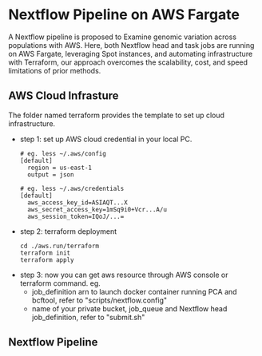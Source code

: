 # Nextflow Pipeline on AWS Fargate
A Nextflow pipeline is proposed to Examine genomic variation across populations with AWS. Here, both Nextflow head and task jobs are running on AWS Fargate, leveraging Spot instances, and automating infrastructure with Terraform, our approach overcomes the scalability, cost, and speed limitations of prior methods.

## AWS Cloud Infrasture
The folder named terraform provides the template to set up cloud infrastructure. 
- step 1: set up AWS cloud credential in your local PC. 
  ```
  # eg. less ~/.aws/config 
  [default]
    region = us-east-1 
    output = json

  # eg. less ~/.aws/credentials 
  [default]
    aws_access_key_id=ASIAQT...X
    aws_secret_access_key=1mSq9i0+Vcr...A/u
    aws_session_token=IQoJ/...=
  ```
- step 2: terraform deployment
  ```
  cd ./aws.run/terraform
  terraform init
  terraform apply
  ```
- step 3: now you can get aws resource through AWS console or terraform command. eg.
  - job_definition arn to launch docker container running PCA and bcftool, refer to "scripts/nextflow.config"
  - name of your private bucket, job_queue and Nextflow head job_definition, refer to "submit.sh"
    
## Nextflow Pipeline


 


